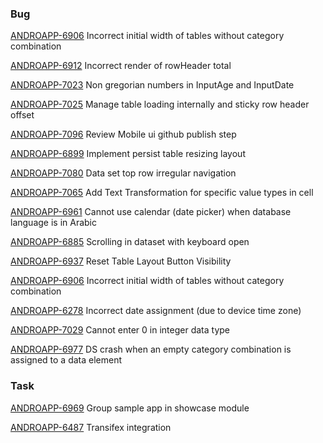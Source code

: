 ### Bug

[ANDROAPP-6906](https://dhis2.atlassian.net/browse/ANDROAPP-6906) Incorrect initial width of tables without category combination

[ANDROAPP-6912](https://dhis2.atlassian.net/browse/ANDROAPP-6912) Incorrect render of rowHeader total

[ANDROAPP-7023](https://dhis2.atlassian.net/browse/ANDROAPP-7023) Non gregorian numbers in InputAge and InputDate

[ANDROAPP-7025](https://dhis2.atlassian.net/browse/ANDROAPP-7025) Manage table loading internally and sticky row header offset

[ANDROAPP-7096](https://dhis2.atlassian.net/browse/ANDROAPP-7096) Review Mobile ui github publish step

[ANDROAPP-6899](https://dhis2.atlassian.net/browse/ANDROAPP-6899) Implement persist table resizing layout

[ANDROAPP-7080](https://dhis2.atlassian.net/browse/ANDROAPP-7080) Data set top row irregular navigation

[ANDROAPP-7065](https://dhis2.atlassian.net/browse/ANDROAPP-7065) Add Text Transformation for specific value types in cell

[ANDROAPP-6961](https://dhis2.atlassian.net/browse/ANDROAPP-6961) Cannot use calendar (date picker) when database language is in Arabic

[ANDROAPP-6885](https://dhis2.atlassian.net/browse/ANDROAPP-6885) Scrolling in dataset with keyboard open

[ANDROAPP-6937](https://dhis2.atlassian.net/browse/ANDROAPP-6937) Reset Table Layout Button Visibility

[ANDROAPP-6906](https://dhis2.atlassian.net/browse/ANDROAPP-6906) Incorrect initial width of tables without category combination

[ANDROAPP-6278](https://dhis2.atlassian.net/browse/ANDROAPP-6278) Incorrect date assignment (due to device time zone)

[ANDROAPP-7029](https://dhis2.atlassian.net/browse/ANDROAPP-7029) Cannot enter 0 in integer data type

[ANDROAPP-6977](https://dhis2.atlassian.net/browse/ANDROAPP-6977) DS crash when an empty category combination is assigned to a data element


### Task

[ANDROAPP-6969](https://dhis2.atlassian.net/browse/ANDROAPP-6969) Group sample app in showcase module

[ANDROAPP-6487](https://dhis2.atlassian.net/browse/ANDROAPP-7096) Transifex integration
